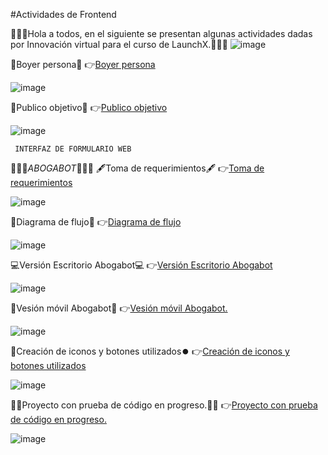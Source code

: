 #Actividades de Frontend

👋👋👋Hola a todos, en el siguiente se presentan algunas actividades dadas por Innovación virtual para el curso de LaunchX.👋👋👋
![image](https://user-images.githubusercontent.com/114261500/196601382-3a6219a2-81fa-4d8f-8173-630cc5692042.png)

👤Boyer persona👤
👉[Boyer persona](https://github.com/Kerizr/Ejercicio-de-UI-UX-Abogabot-/blob/main/Boyer%20persona.jpg)

![image](https://user-images.githubusercontent.com/114261500/196601445-7408fed8-2290-4e91-af8b-7d789a6c499e.png)


👥Publico objetivo👥
👉[Publico objetivo](https://github.com/Kerizr/Ejercicio-de-UI-UX-Abogabot-/blob/main/publico%20objetivo.png)

![image](https://user-images.githubusercontent.com/114261500/196600904-d5f931d2-6a2e-4274-b8e4-82db467032cd.png)


     INTERFAZ DE FORMULARIO WEB
 🤖🤖🤖_ABOGABOT_🤖🤖🤖
🖋️Toma de requerimientos🖋️
👉[Toma de requerimientos](https://github.com/Kerizr/Ejercicio-de-UI-UX-Abogabot-/blob/9215c430f4cd211081656fe20e14a02638e91f45/Toma%20de%20requerimientos.txt)

![image](https://user-images.githubusercontent.com/114261500/196600633-f0103507-4a7e-427a-a14f-8aa5fca1ea78.png)

🔁Diagrama de flujo🔀
👉[Diagrama de flujo](https://github.com/Kerizr/Ejercicio-de-UI-UX-Abogabot-/blob/main/Diagrama%20de%20abogabot.png)

![image](https://user-images.githubusercontent.com/114261500/196600390-05b6f6d1-10f9-49ac-8e98-18c5449a8705.png)

💻Versión Escritorio Abogabot💻
👉[Versión Escritorio Abogabot](https://github.com/Kerizr/Ejercicio-de-UI-UX-Abogabot-/tree/main/Escritorio)

![image](https://user-images.githubusercontent.com/114261500/196599918-4e6b9d23-6e1e-4e7f-ae4e-4acef9a9b316.png)

📱Vesión móvil Abogabot📱
👉[Vesión móvil Abogabot.](https://github.com/Kerizr/Ejercicio-de-UI-UX-Abogabot-/tree/main/m%C3%B3vil)

![image](https://user-images.githubusercontent.com/114261500/196599729-5b74e45a-030e-4989-9269-16c6e6744b43.png)

🔽Creación de iconos y botones utilizados⏺️
👉[Creación de iconos y botones utilizados](https://github.com/Kerizr/Ejercicio-de-UI-UX-Abogabot-/blob/main/iconos%20y%20botones%20creados%20pra%20abogabot%20movil.jpg)

![image](https://user-images.githubusercontent.com/114261500/196601779-64e51a02-6907-45bf-9327-e6f93c48cf24.png)

🧑‍💻Proyecto con prueba de código en progreso.🧑‍💻
👉[Proyecto con prueba de código en progreso.](https://github.com/Kerizr/Ejercicio-de-UI-UX-Abogabot-/tree/main/Proyecto%20en%20progreso)

![image](https://user-images.githubusercontent.com/114261500/196600049-f04f62e7-fa9f-493f-a61a-647427e83c34.png)
